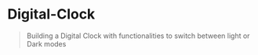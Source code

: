 # Digital-Clock

> Building a Digital Clock with functionalities to switch between light or Dark modes
> 
